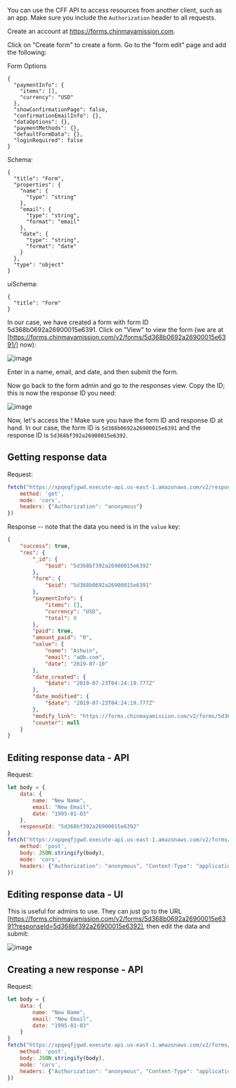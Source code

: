 You can use the CFF API to access resources from another client, such as an app. Make sure you include the `Authorization` header to all requests.

Create an account at https://forms.chinmayamission.com.

Click on "Create form" to create a form. Go to the "form edit" page and add the following:

Form Options

```
{
  "paymentInfo": {
    "items": [],
    "currency": "USD"
  },
  "showConfirmationPage": false,
  "confirmationEmailInfo": {},
  "dataOptions": {},
  "paymentMethods": {},
  "defaultFormData": {},
  "loginRequired": false
}
```

Schema:

```
{
  "title": "Form",
  "properties": {
    "name": {
      "type": "string"
    },
    "email": {
      "type": "string",
      "format": "email"
    },
    "date": {
      "type": "string",
      "format": "date"
    }
  },
  "type": "object"
}
```

uiSchema:

```
{
  "title": "Form"
}
```

In our case, we have created a form with form ID 5d368b0692a26900015e6391. Click on "View" to view the form (we are at [https://forms.chinmayamission.com/v2/forms/5d368b0692a26900015e6391/] now):

![image](https://user-images.githubusercontent.com/1689183/61682560-01ca1100-acc7-11e9-8cd9-ffbd58e58f10.png)

Enter in a name, email, and date, and then submit the form.

Now go back to the form admin and go to the responses view. Copy the ID; this is now the response ID you need:

![image](https://user-images.githubusercontent.com/1689183/61682613-23c39380-acc7-11e9-831b-20c431b1b85e.png)


Now, let's access the ! Make sure you have the form ID and response ID at hand. In our case, the form ID is `5d368b0692a26900015e6391` and the response ID is `5d368bf392a26900015e6392`.

## Getting response data

Request:

```js
fetch("https://xpqeqfjgwd.execute-api.us-east-1.amazonaws.com/v2/responses/5d368bf392a26900015e6392", {
    method: 'get',
    mode: 'cors',
    headers: {"Authorization": "anonymous"}
})
```

Response -- note that the data you need is in the `value` key:

```json
{
    "success": true,
    "res": {
        "_id": {
            "$oid": "5d368bf392a26900015e6392"
        },
        "form": {
            "$oid": "5d368b0692a26900015e6391"
        },
        "paymentInfo": {
            "items": [],
            "currency": "USD",
            "total": 0
        },
        "paid": true,
        "amount_paid": "0",
        "value": {
            "name": "Ashwin",
            "email": "a@b.com",
            "date": "2019-07-10"
        },
        "date_created": {
            "$date": "2019-07-23T04:24:19.777Z"
        },
        "date_modified": {
            "$date": "2019-07-23T04:24:19.777Z"
        },
        "modify_link": "https://forms.chinmayamission.com/v2/forms/5d368b0692a26900015e6391/?responseId=5d368bf392a26900015e6392",
        "counter": null
    }
}
```

## Editing response data - API

Request:

```js
let body = {
    data: {
        name: "New Name",
        email: "New Email",
        date: "1995-01-03"
    },
    responseId: "5d368bf392a26900015e6392"
}
fetch("https://xpqeqfjgwd.execute-api.us-east-1.amazonaws.com/v2/forms/5d368b0692a26900015e6391", {
    method: 'post',
    body: JSON.stringify(body),
    mode: 'cors',
    headers: {"Authorization": "anonymous", "Content-Type": "application/json"}
})
```

## Editing response data - UI
This is useful for admins to use. They can just go to the URL [https://forms.chinmayamission.com/v2/forms/5d368b0692a26900015e6391?responseId=5d368bf392a26900015e6392], then edit the data and submit:

![image](https://user-images.githubusercontent.com/1689183/61682702-8b79de80-acc7-11e9-900c-38d269e7ae29.png)

## Creating a new response - API

Request:

```js
let body = {
    data: {
        name: "New Name",
        email: "New Email",
        date: "1995-01-03"
    }
}
fetch("https://xpqeqfjgwd.execute-api.us-east-1.amazonaws.com/v2/forms/5d368b0692a26900015e6391", {
    method: 'post',
    body: JSON.stringify(body),
    mode: 'cors',
    headers: {"Authorization": "anonymous", "Content-Type": "application/json"}
})
```